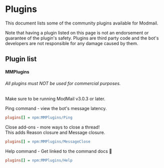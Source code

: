 # Plugins
This document lists some of the community plugins available for Modmail.

Note that having a plugin listed on this page is not an endorsement or guarantee of the plugin's safety.
Plugins are third party code and the bot's developers are not responsible for any damage caused by them.

## Plugin list
#### MMPlugins
###### All plugins must NOT be used for commercial purposes.
Make sure to be running ModMail v3.0.3 or later. 


Ping command - view the bot's message latency.
```ini
plugins[] = npm:MMPlugins/Ping
```
Close add-ons - more ways to close a thread!  
This adds Reason closure and Message closure.
```ini
plugins[] = npm:MMPlugins/MessageClose
```
Help command - Get linked to the command docs 🎉
```ini
plugins[] = npm:MMPlugins/Help
```
